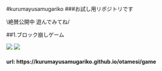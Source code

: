 #kurumayusamugariko
###お試し用リポジトリです  
<p>\絶賛公開中 遊んでみてね/</p>
##1.ブロック崩しゲーム

<img src="https://img.shields.io/badge/-Javascript-black.svg?logo=javascript&style=popout-square"> <img src="https://img.shields.io/badge/-Node.js-black.svg?logo=node.js&style=popout-square">

<h4>url: https://kurumayusamugariko.github.io/otamesi/game</h4> 


